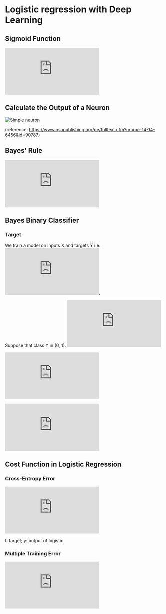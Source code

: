 # Logistic regression with Deep Learning

## Sigmoid Function
![Sigmoid](http://latex.codecogs.com/gif.latex?f%28z%29%20%3D%20%5Cfrac%7B1%7D%7B1&plus;e%5E%7B-z%7D%7D)


## Calculate the Output of a Neuron
![Simple neuron](http://imagebank.osa.org/getImage.xqy?img=QC5sYXJnZSxvZS0xNC0xNC02NDU2LWcwMDE) 

(reference: https://www.osapublishing.org/oe/fulltext.cfm?uri=oe-14-14-6456&id=90787)


## Bayes' Rule
![Bayes' Rule](http://latex.codecogs.com/gif.latex?P%28Y%7CX%29%20%3D%20%5Cfrac%7BP%28X%7CY%29P%28Y%29%7D%7BP%28X%29%7D)


##  Bayes Binary Classifier
### Target
We train a model on inputs X and targets Y i.e. ![distributed](http://latex.codecogs.com/gif.latex?P%28X%7CY%29).

Suppose that class Y in (0, 1).
![Bayes Classifier1](http://latex.codecogs.com/gif.latex?P%28Y%3D1%7CX%29%20%3D%20%5Cfrac%7BP%28X%7CY%3D1%29P%28Y%3D1%29%7D%7BP%28X%29%7D%20%3D%20%5Cfrac%7BP%28X%7CY%3D1%29P%28Y%3D1%29%7D%7BP%28X%7CY%3D0%29P%28Y%3D0%29&plus;P%28X%7CY%3D1%29P%28Y%3D1%29%7D)

![Bayes Classifier2](http://latex.codecogs.com/gif.latex?P%28Y%3D1%7CX%29%20%3D%20%5Cfrac%7B1%7D%7B1&plus;%5Cfrac%7BP%28X%7CY%3D0%29P%28Y%3D0%29%7D%7BP%28X%7CY%3D1%29P%28Y%3D1%29%7D%7D%20%3D%20%5Cfrac%7B1%7D%7B1&plus;e%5E%7B-%28W%5E%7BT%7DX&plus;b%29%7D%7D)

![Bayes Classifier3](http://latex.codecogs.com/gif.latex?-%28W%5E%7BT%7DX&plus;b%29%20%3D%20ln%28%5Cfrac%7BP%28X%7CY%3D0%29P%28Y%3D0%29%7D%7BP%28X%7CY%3D1%29P%28Y%3D1%29%7D%29)


## Cost Function in Logistic Regression
### Cross-Entropy Error
![Cross-Entropy](http://latex.codecogs.com/gif.latex?J_n%20%3D%20-%28t_%7Bn%7Dlog%28y_%7Bn%7D%29&plus;%281-t_%7Bn%7D%29log%281-y_%7Bn%7D%29%29)

t: target; y: output of logistic

### Multiple Training Error
![Multiple](http://latex.codecogs.com/gif.latex?J%20%3D%20-%5Csum_%7Bn%3D1%7D%5E%7BN%7D%20%28t_%7Bn%7Dlog%28y_%7Bn%7D%29&plus;%281-t_%7Bn%7D%29log%281-y_%7Bn%7D%29%29)
